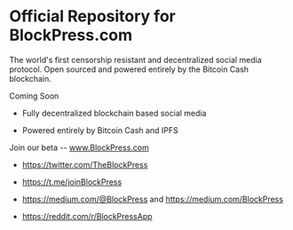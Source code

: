 # Official Repository for BlockPress.com

The world's first censorship resistant and decentralized social media protocol.
Open sourced and powered entirely by the Bitcoin Cash blockchain.

Coming Soon

* Fully decentralized blockchain based social media

* Powered entirely by Bitcoin Cash and IPFS

Join our beta -- www.BlockPress.com

* https://twitter.com/TheBlockPress

* https://t.me/joinBlockPress

* https://medium.com/@BlockPress and https://medium.com/BlockPress

* https://reddit.com/r/BlockPressApp

